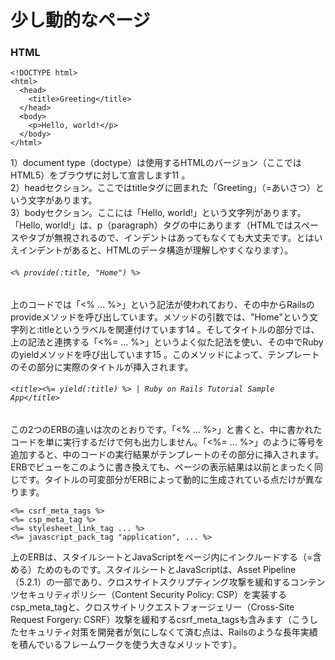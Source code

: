 # 少し動的なページ
### HTML
```
<!DOCTYPE html>
<html>
  <head>
    <title>Greeting</title>
  </head>
  <body>
    <p>Hello, world!</p>
  </body>
</html>
```
1）document type（doctype）は使用するHTMLのバージョン（ここではHTML5）をブラウザに対して宣言します11 。 <br>
2）headセクション。ここではtitleタグに囲まれた「Greeting」（=あいさつ）という文字があります。 <br>
3）bodyセクション。ここには「Hello, world!」という文字列があります。「Hello, world!」は、p（paragraph）タグの中にあります（HTMLではスペースやタブが無視されるので、インデントはあってもなくても大丈夫です。とはいえインデントがあると、HTMLのデータ構造が理解しやすくなります）。<br>

###### ```<% provide(:title, "Home") %>```
上のコードでは「<% ... %>」という記法が使われており、その中からRailsのprovideメソッドを呼び出しています。メソッドの引数では、"Home"という文字列と:titleというラベルを関連付けています14 。そしてタイトルの部分では、上の記法と連携する「<%= ... %>」というよく似た記法を使い、その中でRubyのyieldメソッドを呼び出しています15 。このメソッドによって、テンプレートのその部分に実際のタイトルが挿入されます。
###### ```<title><%= yield(:title) %> | Ruby on Rails Tutorial Sample App</title>```
この2つのERBの違いは次のとおりです。「<% ... %>」と書くと、中に書かれたコードを単に実行するだけで何も出力しません。「<%= ... %>」のように等号を追加すると、中のコードの実行結果がテンプレートのその部分に挿入されます。ERBでビューをこのように書き換えても、ページの表示結果は以前とまったく同じです。タイトルの可変部分がERBによって動的に生成されている点だけが異なります。
```
<%= csrf_meta_tags %>
<%= csp_meta_tag %>
<%= stylesheet_link_tag ... %>
<%= javascript_pack_tag "application", ... %>
```  
上のERBは、スタイルシートとJavaScriptをページ内にインクルードする（=含める）ためのものです。スタイルシートとJavaScriptは、Asset Pipeline（5.2.1）の一部であり、クロスサイトスクリプティング攻撃を緩和するコンテンツセキュリティポリシー（Content Security Policy: CSP）を実装するcsp_meta_tagと、クロスサイトリクエストフォージェリー（Cross-Site Request Forgery: CSRF）攻撃を緩和するcsrf_meta_tagsも含みます（こうしたセキュリティ対策を開発者が気にしなくて済む点は、Railsのような長年実績を積んでいるフレームワークを使う大きなメリットです）。
